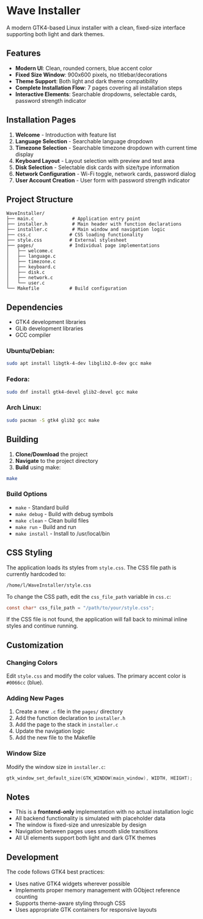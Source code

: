 # Wave Installer

A modern GTK4-based Linux installer with a clean, fixed-size interface supporting both light and dark themes.

## Features

- **Modern UI**: Clean, rounded corners, blue accent color
- **Fixed Size Window**: 900x600 pixels, no titlebar/decorations
- **Theme Support**: Both light and dark theme compatibility
- **Complete Installation Flow**: 7 pages covering all installation steps
- **Interactive Elements**: Searchable dropdowns, selectable cards, password strength indicator

## Installation Pages

1. **Welcome** - Introduction with feature list
2. **Language Selection** - Searchable language dropdown
3. **Timezone Selection** - Searchable timezone dropdown with current time display
4. **Keyboard Layout** - Layout selection with preview and test area
5. **Disk Selection** - Selectable disk cards with size/type information
6. **Network Configuration** - Wi-Fi toggle, network cards, password dialog
7. **User Account Creation** - User form with password strength indicator

## Project Structure

```
WaveInstaller/
├── main.c              # Application entry point
├── installer.h         # Main header with function declarations
├── installer.c         # Main window and navigation logic
├── css.c              # CSS loading functionality
├── style.css          # External stylesheet
├── pages/             # Individual page implementations
│   ├── welcome.c
│   ├── language.c
│   ├── timezone.c
│   ├── keyboard.c
│   ├── disk.c
│   ├── network.c
│   └── user.c
└── Makefile           # Build configuration
```

## Dependencies

- GTK4 development libraries
- GLib development libraries
- GCC compiler

### Ubuntu/Debian:
```bash
sudo apt install libgtk-4-dev libglib2.0-dev gcc make
```

### Fedora:
```bash
sudo dnf install gtk4-devel glib2-devel gcc make
```

### Arch Linux:
```bash
sudo pacman -S gtk4 glib2 gcc make
```

## Building

1. **Clone/Download** the project
2. **Navigate** to the project directory
3. **Build** using make:

```bash
make
```

### Build Options

- `make` - Standard build
- `make debug` - Build with debug symbols
- `make clean` - Clean build files
- `make run` - Build and run
- `make install` - Install to /usr/local/bin

## CSS Styling

The application loads its styles from `style.css`. The CSS file path is currently hardcoded to:
```
/home/l/WaveInstaller/style.css
```

To change the CSS path, edit the `css_file_path` variable in `css.c`:

```c
const char* css_file_path = "/path/to/your/style.css";
```

If the CSS file is not found, the application will fall back to minimal inline styles and continue running.

## Customization

### Changing Colors
Edit `style.css` and modify the color values. The primary accent color is `#0066cc` (blue).

### Adding New Pages
1. Create a new `.c` file in the `pages/` directory
2. Add the function declaration to `installer.h`
3. Add the page to the stack in `installer.c`
4. Update the navigation logic
5. Add the new file to the Makefile

### Window Size
Modify the window size in `installer.c`:
```c
gtk_window_set_default_size(GTK_WINDOW(main_window), WIDTH, HEIGHT);
```

## Notes

- This is a **frontend-only** implementation with no actual installation logic
- All backend functionality is simulated with placeholder data
- The window is fixed-size and unresizable by design
- Navigation between pages uses smooth slide transitions
- All UI elements support both light and dark GTK themes

## Development

The code follows GTK4 best practices:
- Uses native GTK4 widgets wherever possible
- Implements proper memory management with GObject reference counting
- Supports theme-aware styling through CSS
- Uses appropriate GTK containers for responsive layouts
